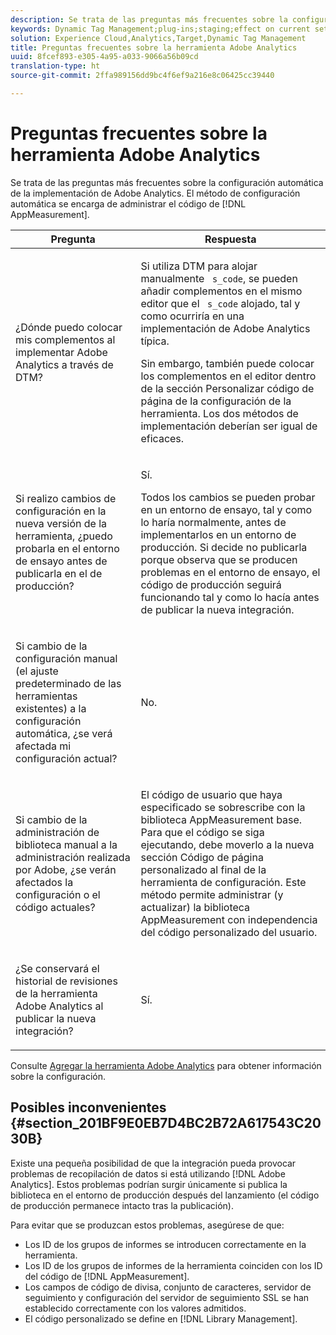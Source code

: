 ```yaml
---
description: Se trata de las preguntas más frecuentes sobre la configuración automática de la implementación de Adobe Analytics. El método de configuración automática se encarga de administrar el código de AppMeasurement.
keywords: Dynamic Tag Management;plug-ins;staging;effect on current settings;revision history;potential pitfalls;report suite id;currency code;tracking server;ssl tracking server;custom code;library management
solution: Experience Cloud,Analytics,Target,Dynamic Tag Management
title: Preguntas frecuentes sobre la herramienta Adobe Analytics
uuid: 8fcef893-e305-4a95-a033-9066a56b09cd
translation-type: ht
source-git-commit: 2ffa989156dd9bc4f6ef9a216e8c06425cc39440

---
```



# Preguntas frecuentes sobre la herramienta Adobe Analytics

Se trata de las preguntas más frecuentes sobre la configuración automática de la implementación de Adobe Analytics. El método de configuración automática se encarga de administrar el código de [!DNL AppMeasurement].

<table id="table_A50D00E2C47A473B92DA800FB08FE640"> 
 <thead> 
  <tr> 
   <th colname="col1" class="entry"> Pregunta </th> 
   <th colname="col2" class="entry"> Respuesta </th> 
  </tr> 
 </thead>
 <tbody> 
  <tr> 
   <td colname="col1"> <p> ¿Dónde puedo colocar mis complementos al implementar Adobe Analytics a través de DTM? </p> </td> 
   <td colname="col2"> <p> Si utiliza DTM para alojar manualmente <code> s_code</code>, se pueden añadir complementos en el mismo editor que el <code> s_code</code> alojado, tal y como ocurriría en una implementación de Adobe Analytics típica. </p> <p>Sin embargo, también puede colocar los complementos en el editor dentro de la sección <span class="term">Personalizar código de página</span> de la configuración de la herramienta. Los dos métodos de implementación deberían ser igual de eficaces. </p> </td> 
  </tr> 
  <tr> 
   <td colname="col1"> <p>Si realizo cambios de configuración en la nueva versión de la herramienta, ¿puedo probarla en el entorno de ensayo antes de publicarla en el de producción? </p> </td> 
   <td colname="col2"> <p>Sí. </p> <p>Todos los cambios se pueden probar en un entorno de ensayo, tal y como lo haría normalmente, antes de implementarlos en un entorno de producción. Si decide no publicarla porque observa que se producen problemas en el entorno de ensayo, el código de producción seguirá funcionando tal y como lo hacía antes de publicar la nueva integración. </p> </td> 
  </tr> 
  <tr> 
   <td colname="col1"> <p>Si cambio de la configuración manual (el ajuste predeterminado de las herramientas existentes) a la configuración automática, ¿se verá afectada mi configuración actual? </p> </td> 
   <td colname="col2"> <p>No. </p> </td> 
  </tr> 
  <tr> 
   <td colname="col1"> <p>Si cambio de la administración de biblioteca manual a la administración realizada por Adobe, ¿se verán afectados la configuración o el código actuales? </p> </td> 
   <td colname="col2"> <p>El código de usuario que haya especificado se sobrescribe con la biblioteca <span class="keyword">AppMeasurement</span> base. Para que el código se siga ejecutando, debe moverlo a la nueva sección <span class="wintitle">Código de página personalizado</span> al final de la herramienta de configuración. Este método permite administrar (y actualizar) la biblioteca <span class="keyword">AppMeasurement</span> con independencia del código personalizado del usuario. </p> </td> 
  </tr> 
  <tr> 
   <td colname="col1"> <p>¿Se conservará el historial de revisiones de la herramienta <span class="keyword">Adobe Analytics</span> al publicar la nueva integración? </p> </td> 
   <td colname="col2"> <p>Sí. </p> </td> 
  </tr> 
 </tbody> 
</table>

Consulte [Agregar la herramienta Adobe Analytics](/help/implement/other/dtm/c-aa-tool/analytics-dtm.md) para obtener información sobre la configuración.

## Posibles inconvenientes {#section_201BF9E0EB7D4BC2B72A617543C2030B}

Existe una pequeña posibilidad de que la integración pueda provocar problemas de recopilación de datos si está utilizando [!DNL Adobe Analytics]. Estos problemas podrían surgir únicamente si publica la biblioteca en el entorno de producción después del lanzamiento (el código de producción permanece intacto tras la publicación).

Para evitar que se produzcan estos problemas, asegúrese de que:

* Los ID de los grupos de informes se introducen correctamente en la herramienta.
* Los ID de los grupos de informes de la herramienta coinciden con los ID del código de [!DNL AppMeasurement].
* Los campos de código de divisa, conjunto de caracteres, servidor de seguimiento y configuración del servidor de seguimiento SSL se han establecido correctamente con los valores admitidos.
* El código personalizado se define en [!DNL Library Management].

